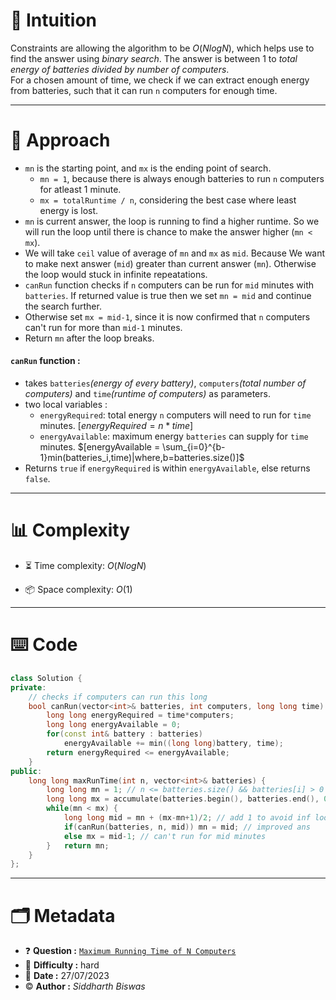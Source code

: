 # 💭 Intuition
Constraints are allowing the algorithm to be $O(NlogN)$, which helps use to find the answer using _binary search_. The answer is between 1 to _total energy of batteries divided by number of computers_. <br/>
For a chosen amount of time, we check if we can extract enough energy from batteries, such that it can run `n` computers for enough time.

<hr/>

# 📝 Approach
- `mn` is the starting point, and `mx` is the ending point of search.
    - `mn = 1`, because there is always enough batteries to run `n` computers for atleast 1 minute.
    - `mx = totalRuntime / n`, considering the best case where least energy is lost.
- `mn` is current answer, the loop is running to find a higher runtime. So we will run the loop until there is chance to make the answer higher (`mn < mx`).
- We will take `ceil` value of average of `mn` and `mx` as `mid`. Because We want to make next answer (`mid`) greater than current answer (`mn`). Otherwise the loop would stuck in infinite repeatations.
- `canRun` function checks if `n` computers can be run for `mid` minutes with `batteries`. If returned value is true then we set `mn = mid` and continue the search further.
- Otherwise set `mx = mid-1`, since it is now confirmed that `n` computers can't run for more than `mid-1` minutes.
- Return `mn` after the loop breaks.

#### `canRun` function :
- takes `batteries`_(energy of every battery)_, `computers`_(total number of computers)_ and `time`_(runtime of computers)_ as parameters.
- two local variables :
    - `energyRequired`: total energy `n` computers will need to run for `time` minutes. $[energyRequired = n * time]$
    - `energyAvailable`: maximum energy `batteries` can supply for `time` minutes. $[energyAvailable = \sum_{i=0}^{b-1}min(batteries_i,time)|where,b=batteries.size()]$
- Returns `true` if `energyRequired` is within `energyAvailable`, else returns `false`.

<hr/>

# 📊 Complexity
- ⏳ Time complexity: $O(NlogN)$

- 📦 Space complexity: $O(1)$

<hr/>

# ⌨️ Code
```cpp
class Solution {
private:
    // checks if computers can run this long
    bool canRun(vector<int>& batteries, int computers, long long time) {
        long long energyRequired = time*computers;
        long long energyAvailable = 0;
        for(const int& battery : batteries) 
            energyAvailable += min((long long)battery, time);
        return energyRequired <= energyAvailable;
    }
public:
    long long maxRunTime(int n, vector<int>& batteries) {
        long long mn = 1; // n <= batteries.size() && batteries[i] > 0
        long long mx = accumulate(batteries.begin(), batteries.end(), 0ll)/n;
        while(mn < mx) {
            long long mid = mn + (mx-mn+1)/2; // add 1 to avoid inf loop
            if(canRun(batteries, n, mid)) mn = mid; // improved ans
            else mx = mid-1; // can't run for mid minutes
        }   return mn; 
    }
};
```

<hr/>

# :card_index_dividers: Metadata
- :question: **Question :** [`Maximum Running Time of N Computers`](https://leetcode.com/problems/maximum-running-time-of-n-computers)
- :vertical_traffic_light: **Difficulty :** hard 
- :calendar: **Date :** $27/07/2023$
- :copyright: **Author :** _Siddharth Biswas_  
